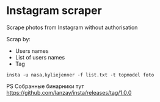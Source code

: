 # Instagram scraper

Scrape photos from Instagram without authorisation

Scrap by: 
* Users names
* List of users names
* Tag

```
insta -u nasa,kyliejenner -f list.txt -t topmodel foto
```

PS
Собранные бинарники тут https://github.com/lanzay/insta/releases/tag/1.0.0
